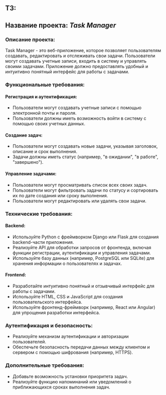 ## ТЗ:

## Название проекта: ***Task Manager***

### Описание проекта:

Task Manager - это веб-приложение, которое позволяет пользователям создавать, редактировать и отслеживать свои задачи. Пользователи могут создавать учетные записи, входить в систему и управлять своими задачами. Приложение должно предоставлять удобный и интуитивно понятный интерфейс для работы с задачами.

### Функциональные требования:

#### Регистрация и аутентификация:
* Пользователи могут создавать учетные записи с помощью электронной почты и пароля.
* Пользователи должны иметь возможность войти в систему с помощью своих учетных данных.

#### Создание задач:
* Пользователи могут создавать новые задачи, указывая заголовок, описание и срок выполнения.
* Задачи должны иметь статус (например, "в ожидании", "в работе", "завершено").

#### Управление задачами:
* Пользователи могут просматривать список всех своих задач.
* Пользователи могут фильтровать задачи по статусу и сортировать их по дате создания или сроку выполнения.
* Пользователи могут редактировать или удалять свои задачи.

### Технические требования:
#### Backend:
* Используйте Python с фреймворком Django или Flask для создания backend-части приложения.
* Реализуйте API для обработки запросов от фронтенда, включая функции регистрации, аутентификации и управления задачами.
* Используйте базу данных (например, PostgreSQL или SQLite) для хранения информации о пользователях и задачах.
#### Frontend:
* Разработайте интуитивно понятный и отзывчивый интерфейс для работы с задачами.
* Используйте HTML, CSS и JavaScript для создания пользовательского интерфейса.
* Используйте фронтенд-фреймворк (например, React или Angular) для упрощения разработки интерфейса.

### Аутентификация и безопасность:
* Реализуйте механизм аутентификации и авторизации пользователей.
* Обеспечьте безопасность передачи данных между клиентом и сервером с помощью шифрования (например, HTTPS).

### Дополнительные требования:
* Добавьте возможность установки приоритета задач.
* Реализуйте функцию напоминаний или уведомлений о приближающихся сроках выполнения задач.
